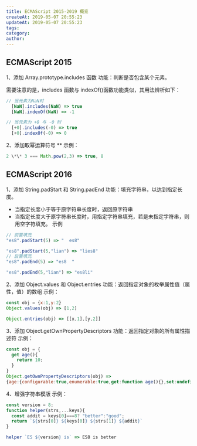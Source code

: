 ```yaml
---
title: ECMAScript 2015-2019 概览
createAt: 2019-05-07 20:55:23
updateAt: 2019-05-07 20:55:23
tags:
category:
author:
---
```


## ECMAScript 2015

1、添加 Array.prototype.includes 函数
功能：判断是否包含某个元素。

需要注意的是，includes 函数与 indexOf()函数功能类似，其用法辨析如下：

```js
// 当元素为NaN时
  [NaN].includes(NaN) => true
  [NaN].indexOf(NaN) => -1

// 当元素为 +0 与 -0 时
  [+0].includes(-0) => true
  [+0].indexOf(-0) => 0
```

<!-- more -->

2、添加取幂运算符号 \*\*
示例：

```js
2 \*\* 3 === Math.pow(2,3) => true, 8
```

## ECMAScript 2016

1、添加 String.padStart 和 String.padEnd
功能：填充字符串，以达到指定长度。

- 当指定长度小于等于原字符串长度时，返回原字符串
- 当指定长度大于原字符串长度时，用指定字符串填充，若是未指定字符串，则用空字符填充。
  示例

```js
// 前置填充
"es8".padStart(5) => "  es8"

"es8".padStart(5,"lian") => "lies8"
// 后置填充
"es8".padEnd(5) => "es8  "

"es8".padEnd(5,"lian") => "es8li"
```

2、添加 Object.values 和 Object.entries
功能：返回指定对象的枚举属性值（属性，值）的数组
示例：

```js
const obj = {x:1,y:2}
Object.values(obj) => [1,2]

Object.entries(obj) => [[x,1],[y,2]]
```

3、添加 Object.getOwnPropertyDescriptors
功能：返回指定对象的所有属性描述符
示例：

```js
const obj = {
  get age(){
    return 10;
  }
}
Object.getOwnPropertyDescriptors(obj) =>
{age:{configurable:true,enumerable:true,get:function age(){},set:undefined}}
```

4、增强字符串模版
示例：

```js
const version = 8;
function helper(strs,...keys){
  const addit = keys[0]===8? "better":"good";
  return `${strs[0]} ${keys[0]} ${strs[1]} ${addit}`
}

helper `ES ${version} is` => ES8 is better
```
